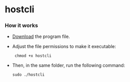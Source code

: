 # hostcli

### How it works

- [Download](https://github.com/audreyteles/hostcli/releases/tag/0.1.0) the program file.

- Adjust the file permissions to make it executable:
   ```shell
    chmod +x hostcli
    ```

  
- Then, in the same folder, run the following command:
    
   
    ```shell
    sudo ./hostcli
    ```
